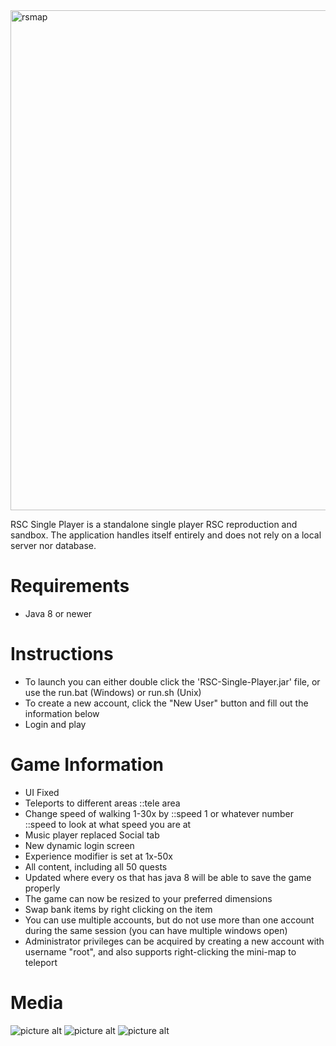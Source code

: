 <img width="1200" height="800" alt="rsmap" src="https://github.com/user-attachments/assets/6a91d2ac-2c7c-4ce1-a59c-4e7167c85e19" />

RSC Single Player is a standalone single player RSC reproduction and sandbox. The application handles itself entirely and does not rely on a local server nor database.

# Requirements
* Java 8 or newer

# Instructions
* To launch you can either double click the 'RSC-Single-Player.jar' file, or use the run.bat (Windows) or run.sh (Unix)
* To create a new account, click the "New User" button and fill out the information below
* Login and play
    
# Game Information
* UI Fixed
* Teleports to different areas ::tele area
* Change speed of walking 1-30x by ::speed 1 or whatever number ::speed to look at what speed you are at
* Music player replaced Social tab
* New dynamic login screen
* Experience modifier is set at 1x-50x
* All content, including all 50 quests
* Updated where every os that has java 8 will be able to save the game properly
* The game can now be resized to your preferred dimensions
* Swap bank items by right clicking on the item
* You can use multiple accounts, but do not use more than one account during the same session (you can have multiple windows open)
* Administrator privileges can be acquired by creating a new account with username "root", and also supports right-clicking the mini-map to teleport

# Media

![picture alt](https://nemotech.org/rsc/rsc-1.png "RSCSP1")
![picture alt](https://nemotech.org/rsc/rsc-2.png "RSCSP2")
![picture alt](https://nemotech.org/rsc/rsc-3.png "RSCSP3")


